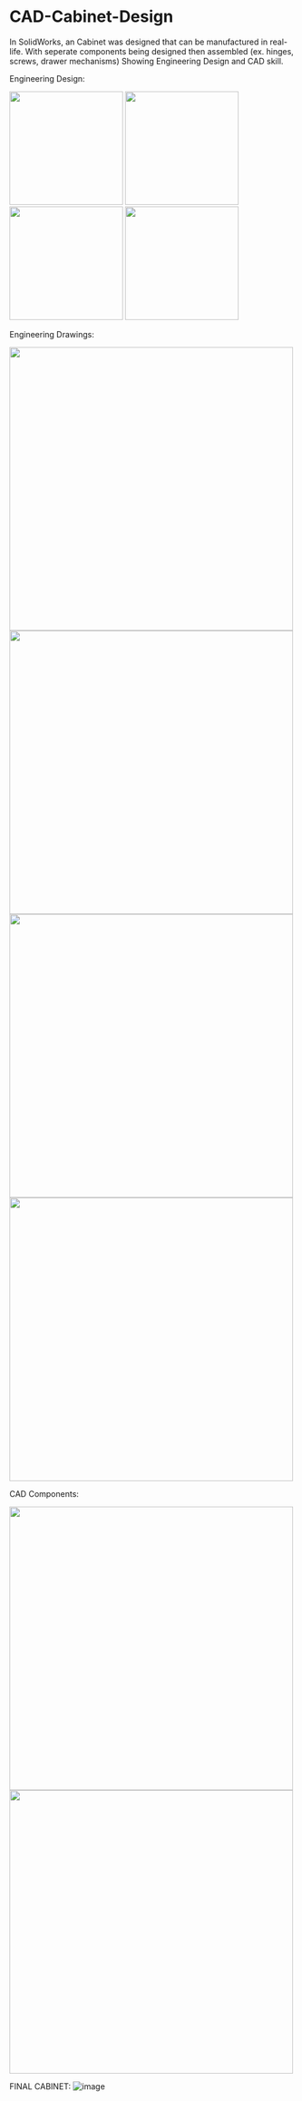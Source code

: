 # CAD-Cabinet-Design

In SolidWorks, an Cabinet was designed that can be manufactured in real-life. With seperate components being designed then assembled (ex. hinges, screws, drawer mechanisms)  Showing Engineering Design and CAD skill.

Engineering Design:

<img src="https://github.com/TarunK-EE/CAD-Cabinet-Design/assets/129455344/3e0ac3dc-20fa-4483-813e-cd166ed54586" width="200" height="200">
<img src="https://github.com/TarunK-EE/CAD-Cabinet-Design/assets/129455344/506184ae-3545-4f76-93d9-10d27c2eaccc" width="200" height="200">
<img src="https://github.com/TarunK-EE/CAD-Cabinet-Design/assets/129455344/9aeccde9-a6a5-4817-9fdc-007451b313f1" width="200" height="200">
<img src="https://github.com/TarunK-EE/CAD-Cabinet-Design/assets/129455344/ed91c141-52b7-4859-bd3f-3d15146f9793" width="200" height="200">

Engineering Drawings:

<img src="https://github.com/TarunK-EE/CAD-Cabinet-Design/assets/129455344/8e9996d2-e333-490d-9393-86c4f1b4d262" width="500" height="500">
<img src="https://github.com/TarunK-EE/CAD-Cabinet-Design/assets/129455344/c1e1e92e-81db-4816-b436-9bfdda895154" width="500" height="500">
<img src="https://github.com/TarunK-EE/CAD-Cabinet-Design/assets/129455344/00053fbc-c00f-4482-8fe5-4a2b45c27224" width="500" height="500">
<img src="https://github.com/TarunK-EE/CAD-Cabinet-Design/assets/129455344/001882c0-058f-4493-9bb6-b8e0b5b0ab08" width="500" height="500">

CAD Components:

<img src="https://github.com/TarunK-EE/CAD-Cabinet-Design/assets/129455344/6aa1a2b1-517a-4683-9245-0766fce09c93" width="500" height="500">
<img src="https://github.com/TarunK-EE/CAD-Cabinet-Design/assets/129455344/9037e5af-dd8f-4c6d-bf69-29402a1b972a" width="500" height="500">

FINAL CABINET:
![image](https://github.com/TarunK-EE/CAD-Cabinet-Design/assets/129455344/4c216560-6af5-42c8-ad73-c307ac8be55f)







